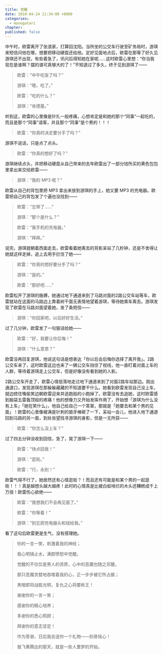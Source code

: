 ```yaml
---
title: 觉醒
date: 2010-04-24 21:34:00 +0800
categories:
  - monogatari
chapter: 
published: false
---
```


中午时，欧雷离开了张浪家，打算回沈阳。当所坐的公交车行驶至矿务局时，游琪来短信问他在哪，想要把移动硬盘还给他。定好见面地点后，欧雷在那等了好久见游琪还不出现，有些着急了，讯问后得知她在家呢……这时欧雷心里想：“你当我现在是谁啊？摆的谱可真够大的了！”不知道过了多久，终于见到游琪了——

> 欧雷：“中午吃饭了吗？”
>
> 游琪：“嗯，吃了。”
>
> 欧雷：“吃的什么？”
>
> 游琪：“肯德基。”

听到这，欧雷的心里像是针扎一般疼痛，心想肯定是和她的那个“同事”一起吃的，而且是那个“同事”请客，并且那个“同事”是个男的！！！

> 欧雷：“你真的决定要分手了吗？”

游琪不说话，只是点了点头。

> 欧雷：“你真的想好了吗？”

游琪继续点头，并把移动硬盘从自己带来的去年欧雷出了一部分钱所买的黄色包包里拿出来交给欧雷——

> 游琪：“我的 MP3 呢？”

欧雷从自己的背包里把 MP3 拿出来放到游琪的手上，她又要 MP3 的充电器。欧雷把自己的背包发了个遍也没找到——

> 欧雷：“忘带了……”
>
> 游琪：“那个是什么？”
>
> 欧雷：“我手机的充电器。”
>
> 游琪：“拜拜。”

说完，游琪就朝着西面走去，欧雷看着她离去的背影呆站了几秒钟，还是不舍得让她就这样走掉，追上去用手拦住了她——

> 欧雷：“你真的想好要分手了吗？”
>
> 游琪：“是的。”
>
> 欧雷：“那好吧……”

欧雷松开了游琪的胳膊，她通过地下通道来到了马路对面的2路公交车站等车，欧雷就站在这面的马路边上靠着树干面无表情地望着游琪，等待她乘车离去。游琪发现了欧雷在马路对面望着她，发了条短信——

> 游琪：“你回家吧，以后好好生活。”

过了几分钟，欧雷发了一句狠话给她——

> 欧雷：“好，我要让你后悔！”
>
> 游琪：“什么意思？”

欧雷没再回复游琪，他说这句话是想表达「你以后会后悔你选择了离开我」。2路公交车来了，这时欧雷这边也来了一辆公交车挡住了视线，他一直盯着对面上车的人群，等待着游琪走上公交车，但是好像没有看到她的人影。

2路公交车开走了，欧雷心情低落地走过地下通道来到了对面2路车站那边。刚出通道口，发现游琪在那躲躲藏藏的不知道要干什么。她看到欧雷发现自己没上车，就边捂住嘴偷笑边朝欧雷迎来并逃跑般的小跑掉了。欧雷没有去追她，这时欧雷感到脑袋五雷轰顶般的疼痛！他的想像力又开始发挥作用了，开始想「游琪为什么没有上车」「她在笑什么」，他自己给自己一个答案，那就是「她要去和某个男的见面」！欧雷的心里像被满是针刺的狼牙棒砸了一下，呆站一会儿，他进入地下通道回到马路的另一面，到处张望找寻游琪的身影，但是一无所获——

> 欧雷：“你怎么没上车？”

过了四五分钟没收到回信，急了，晃了游琪一下——

> 欧雷：“快点回我！”
>
> 游琪：“逛街。”
>
> 欧雷：“行，永别！”

欧雷气得不行了，她居然还有心情逛街？！而且还有可能是和某个男的一起逛街！！！真是越想头越大越疼！此时的心情真是比被白蚁啃烂的木头还糟糕成千上万倍！欧雷伤心欲绝——

> 欧雷：“我想我们不会再见面了。”
>
> 欧雷：“你等着！”
>
> 游琪：“别忘把充电器头和钱给我。”

看了这句后欧雷更是生气，没有搭理她。

> 你的一言一笑，刺激着我的神经；
>
> 我心明镜止水，满腔愤怒中觉醒。
>
> 觉醒的不仅仅是男人的资质，心中的恶魔也随之苏醒。
>
> 那只恶魔贪婪地吞噬着我的心，正一步步被它所占据；
>
> 黑暗即将战胜光明，复仇之心将要称王！
>
>  
> 谢谢你的一言一笑；
>
> 感谢你的精心培养；
>
> 多谢你的悉心照顾；
>
> 拜谢你的意志坚定！
>
> 作为答谢，日后我会送你一个礼物——刻骨铭心！
>
> 
> 我飞黄腾达的那天，就是一些人噩梦的开始。
